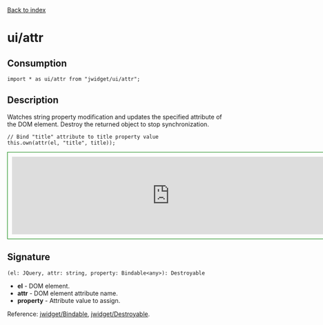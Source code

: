 [Back to index](../../README.md)

# ui/attr



## Consumption

	import * as ui/attr from "jwidget/ui/attr";

## Description

Watches string property modification and updates the specified attribute of the DOM element. Destroy the returned object to stop synchronization.

    // Bind "title" attribute to title property value
    this.own(attr(el, "title", title));

<iframe style="border: 1px solid green; padding: 10px;" width="730" height="180" src="http://enepomnyaschih.github.io/mt/1.4/jwui-property-jwattr.html"></iframe>

## Signature

	(el: JQuery, attr: string, property: Bindable<any>): Destroyable

* **el** - DOM element.
* **attr** - DOM element attribute name.
* **property** - Attribute value to assign.

Reference: [jwidget/Bindable](../Bindable.md), [jwidget/Destroyable](../Destroyable.md).
